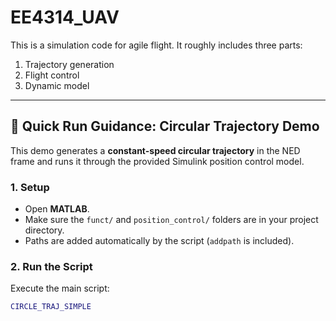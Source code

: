 # EE4314_UAV
This is a simulation code for agile flight. It roughly includes three parts: 
1. Trajectory generation 
2. Flight control
3. Dynamic model

---
## 🚀 Quick Run Guidance: Circular Trajectory Demo

This demo generates a **constant-speed circular trajectory** in the NED frame and runs it through the provided Simulink position control model.  

### 1. Setup
- Open **MATLAB**.  
- Make sure the `funct/` and `position_control/` folders are in your project directory.  
- Paths are added automatically by the script (`addpath` is included).  

### 2. Run the Script
Execute the main script:  

```matlab
CIRCLE_TRAJ_SIMPLE

